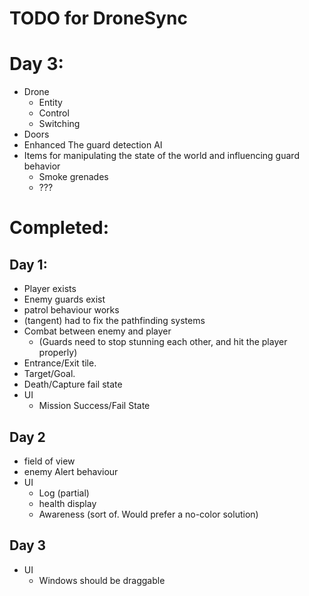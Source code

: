 TODO for DroneSync
===============

# Day 3:

* Drone
  - Entity
  - Control
  - Switching
* Doors
* Enhanced The guard detection AI 
* Items for manipulating the state of the world and influencing guard behavior
  - Smoke grenades
  - ???


# Completed:
## Day 1:
* Player exists
* Enemy guards exist
* patrol behaviour works
* (tangent) had to fix the pathfinding systems
* Combat between enemy and player 
  - (Guards need to stop stunning each other, and hit the player properly)
* Entrance/Exit tile.
* Target/Goal.
* Death/Capture fail state
* UI
  - Mission Success/Fail State

## Day 2
* field of view
* enemy Alert behaviour
* UI
  - Log (partial)
  - health display
  - Awareness (sort of. Would prefer a no-color solution)

## Day 3
* UI
  - Windows should be draggable
